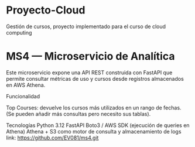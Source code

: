 # Proyecto-Cloud
Gestión de cursos, proyecto implementado para el curso de cloud computing

# MS4 — Microservicio de Analítica

Este microservicio expone una API REST construida con FastAPI que permite consultar métricas de uso y cursos desde registros almacenados en AWS Athena.

Funcionalidad

Top Courses: devuelve los cursos más utilizados en un rango de fechas.
(Se pueden añadir más consultas pero necesito sus tablas).

Tecnologías
Python 3.12
FastAPI 
Boto3 / AWS SDK (ejecución de queries en Athena)
Athena + S3 como motor de consulta y almacenamiento de logs
link: https://github.com/EV081/ms4.git
